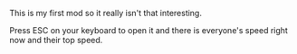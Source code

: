 This is my first mod so it really isn't that interesting. 

Press ESC on your keyboard to open it and there is everyone's speed right now and their top speed.
